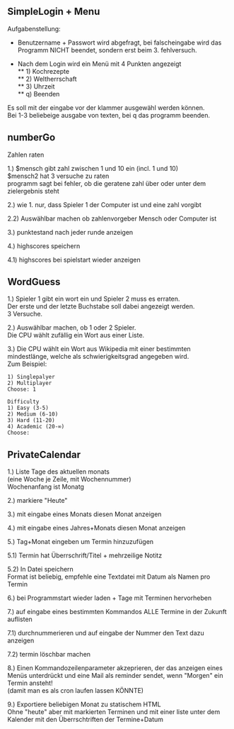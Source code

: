 ## SimpleLogin + Menu ##

Aufgabenstellung:
 
* Benutzername + Passwort wird abgefragt, bei falscheingabe wird das Programm NICHT beendet, sondern erst beim 3. fehlversuch.
 
* Nach dem Login wird ein Menü mit 4 Punkten angezeigt  
** 1) Kochrezepte  
** 2) Weltherrschaft  
** 3) Uhrzeit  
** q) Beenden  
 
Es soll mit der eingabe vor der klammer ausgewähl werden können.  
Bei 1-3 beliebeige ausgabe von texten, bei q das programm beenden.  
 


## numberGo ##
 
Zahlen raten
 
1.)
$mensch gibt zahl zwischen 1 und 10 ein (incl. 1 und 10)  
$mensch2 hat 3 versuche zu raten  
programm sagt bei fehler, ob die geratene zahl über oder unter dem zielergebnis steht  
 
2.)
wie 1. nur, dass Spieler 1 der Computer ist und eine zahl vorgibt
 
2.2)
Auswählbar machen ob zahlenvorgeber Mensch oder Computer ist
 
3.)
punktestand nach jeder runde anzeigen
 
4.)
highscores speichern
 
4.1)
highscores bei spielstart wieder anzeigen
 

## WordGuess ##

1.)
Spieler 1 gibt ein wort ein und Spieler 2 muss es erraten.  
Der erste und der letzte Buchstabe soll dabei angezeigt werden.  
3 Versuche.

2.)
Auswählbar machen, ob 1 oder 2 Spieler.  
Die CPU wählt zufällig ein Wort aus einer Liste.  

3.)
Die CPU wählt ein Wort aus Wikipedia mit einer bestimmten mindestlänge, welche als schwierigkeitsgrad angegeben wird.  
Zum Beispiel:

```
1) Singlepalyer
2) Multiplayer
Choose: 1

Difficulty
1) Easy (3-5)
2) Medium (6-10)
3) Hard (11-20)
4) Academic (20-∞)
Choose: 
```


## PrivateCalendar ##
 
1.)
Liste Tage des aktuellen monats  
(eine Woche je Zeile, mit Wochennummer)  
Wochenanfang ist Monatg
 
2.)
markiere "Heute"
 
3.)
mit eingabe eines Monats diesen Monat anzeigen
 
4.) 
mit eingabe eines Jahres+Monats diesen Monat anzeigen
 
5.)
Tag+Monat eingeben um Termin hinzuzufügen
 
5.1) 
Termin hat Überrschrift/Titel + mehrzeilige Notitz
 
5.2)
In Datei speichern  
Format ist beliebig, empfehle eine Textdatei mit Datum als Namen pro Termin
 
6.)
bei Programmstart wieder laden + Tage mit Terminen hervorheben
 
7.)
auf eingabe eines  bestimmten Kommandos ALLE Termine in der Zukunft auflisten
 
7.1)
durchnummerieren und auf eingabe der Nummer den Text dazu anzeigen
 
7.2)
termin löschbar machen
 
8.)
Einen Kommandozeilenparameter akzeprieren, der das anzeigen eines Menüs unterdrückt und eine Mail als reminder sendet, wenn "Morgen" ein Termin ansteht!  
(damit man es als cron laufen lassen KÖNNTE)
 
9.)
Exportiere beliebigen Monat zu statischem HTML  
Ohne "heute" aber mit markierten Terminen und mit einer liste unter dem Kalender mit den Überrschtriften der Termine+Datum
